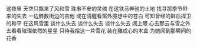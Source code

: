 
 这夜里
天空只飘来了风和雪
珠串不安的灵魂
在这铁马奔驰的土地
找寻那季节带来的失去
一边醉数街边的吉他
或在清醒看窗外臆想中的苍白
 可知曾经的鲜血捍卫的和平
在这风雪里
谈什么失去
谈什么失去
谈什么失去
闭上眼
心去那云与雪之外
去看看璀璨依然的星星
只待我拾这一片雪花
装在雕成心的木盒
为她闻到那瞬间的花香